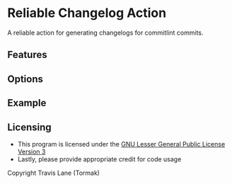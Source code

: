 # Reliable Changelog Action
A reliable action for generating changelogs for commitlint commits.

## Features


## Options


## Example



## Licensing
 - This program is licensed under the [GNU Lesser General Public License Version 3](https://www.gnu.org/licenses/#LGPL) <br/>
 - Lastly, please provide appropriate credit for code usage

Copyright Travis Lane (Tormak) 